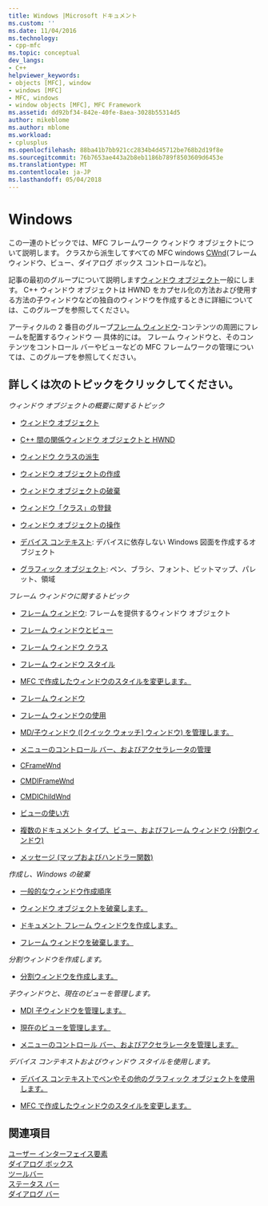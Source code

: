 ```yaml
---
title: Windows |Microsoft ドキュメント
ms.custom: ''
ms.date: 11/04/2016
ms.technology:
- cpp-mfc
ms.topic: conceptual
dev_langs:
- C++
helpviewer_keywords:
- objects [MFC], window
- windows [MFC]
- MFC, windows
- window objects [MFC], MFC Framework
ms.assetid: dd92bf34-842e-40fe-8aea-3028b55314d5
author: mikeblome
ms.author: mblome
ms.workload:
- cplusplus
ms.openlocfilehash: 88ba41b7bb921cc2834b4d45712be768b2d19f8e
ms.sourcegitcommit: 76b7653ae443a2b8eb1186b789f8503609d6453e
ms.translationtype: MT
ms.contentlocale: ja-JP
ms.lasthandoff: 05/04/2018
---
```

# <a name="windows"></a>Windows
この一連のトピックでは、MFC フレームワーク ウィンドウ オブジェクトについて説明します。 クラスから派生してすべての MFC windows [CWnd](../mfc/reference/cwnd-class.md)(フレーム ウィンドウ、ビュー、ダイアログ ボックス コントロールなど)。  
  
 記事の最初のグループについて説明します[ウィンドウ オブジェクト](../mfc/window-objects.md)一般にします。 C++ ウィンドウ オブジェクトは HWND をカプセル化の方法および使用する方法の子ウィンドウなどの独自のウィンドウを作成するときに詳細については、このグループを参照してください。  
  
 アーティクルの 2 番目のグループ[フレーム ウィンドウ](../mfc/frame-windows.md)-コンテンツの周囲にフレームを配置するウィンドウ — 具体的には。 フレーム ウィンドウと、そのコンテンツをコントロール バーやビューなどの MFC フレームワークの管理については、このグループを参照してください。  
  
## <a name="what-do-you-want-to-know-more-about"></a>詳しくは次のトピックをクリックしてください。  
 *ウィンドウ オブジェクトの概要に関するトピック*  
  
-   [ウィンドウ オブジェクト](../mfc/window-objects.md)  
  
-   [C++ 間の関係ウィンドウ オブジェクトと HWND](../mfc/relationship-between-a-cpp-window-object-and-an-hwnd.md)  
  
-   [ウィンドウ クラスの派生](../mfc/derived-window-classes.md)  
  
-   [ウィンドウ オブジェクトの作成](../mfc/creating-windows.md)  
  
-   [ウィンドウ オブジェクトの破棄](../mfc/destroying-window-objects.md)  
  
-   [ウィンドウ「クラス」の登録](../mfc/registering-window-classes.md)  
  
-   [ウィンドウ オブジェクトの操作](../mfc/working-with-window-objects.md)  
  
-   [デバイス コンテキスト](../mfc/device-contexts.md): デバイスに依存しない Windows 図面を作成するオブジェクト  
  
-   [グラフィック オブジェクト](../mfc/graphic-objects.md): ペン、ブラシ、フォント、ビットマップ、パレット、領域  
  
 *フレーム ウィンドウに関するトピック*  
  
-   [フレーム ウィンドウ](../mfc/frame-windows.md): フレームを提供するウィンドウ オブジェクト  
  
-   [フレーム ウィンドウとビュー](../mfc/frame-windows.md)  
  
-   [フレーム ウィンドウ クラス](../mfc/frame-window-classes.md)  
  
-   [フレーム ウィンドウ スタイル](../mfc/frame-window-styles-cpp.md)  
  
-   [MFC で作成したウィンドウのスタイルを変更します。](../mfc/changing-the-styles-of-a-window-created-by-mfc.md)  
  
-   [フレーム ウィンドウ](../mfc/what-frame-windows-do.md)  
  
-   [フレーム ウィンドウの使用](../mfc/using-frame-windows.md)  
  
-   [MD/子ウィンドウ ([クイック ウォッチ] ウィンドウ) を管理します。](../mfc/managing-mdi-child-windows.md)  
  
-   [メニューのコントロール バー、およびアクセラレータの管理](../mfc/managing-menus-control-bars-and-accelerators.md)  
  
-   [CFrameWnd](../mfc/reference/cframewnd-class.md)  
  
-   [CMDIFrameWnd](../mfc/reference/cmdiframewnd-class.md)  
  
-   [CMDIChildWnd](../mfc/reference/cmdichildwnd-class.md)  
  
-   [ビューの使い方](../mfc/using-views.md)  
  
-   [複数のドキュメント タイプ、ビュー、およびフレーム ウィンドウ (分割ウィンドウ)](../mfc/multiple-document-types-views-and-frame-windows.md)  
  
-   [メッセージ (マップおよびハンドラー関数)](../mfc/messages.md)  
  
 *作成し、Windows の破棄*  
  
-   [一般的なウィンドウ作成順序](../mfc/general-window-creation-sequence.md)  
  
-   [ウィンドウ オブジェクトを破棄します。](../mfc/destroying-window-objects.md)  
  
-   [ドキュメント フレーム ウィンドウを作成します。](../mfc/creating-document-frame-windows.md)  
  
-   [フレーム ウィンドウを破棄します。](../mfc/destroying-frame-windows.md)  
  
 *分割ウィンドウを作成します。*  
  
-   [分割ウィンドウを作成します。](../mfc/multiple-document-types-views-and-frame-windows.md)  
  
 *子ウィンドウと、現在のビューを管理します。*  
  
-   [MDI 子ウィンドウを管理します。](../mfc/managing-mdi-child-windows.md)  
  
-   [現在のビューを管理します。](../mfc/managing-the-current-view.md)  
  
-   [メニューのコントロール バー、およびアクセラレータを管理します。](../mfc/managing-menus-control-bars-and-accelerators.md)  
  
 *デバイス コンテキストおよびウィンドウ スタイルを使用します。*  
  
-   [デバイス コンテキストでペンやその他のグラフィック オブジェクトを使用します。](../mfc/graphic-objects.md)  
  
-   [MFC で作成したウィンドウのスタイルを変更します。](../mfc/changing-the-styles-of-a-window-created-by-mfc.md)  
  
## <a name="see-also"></a>関連項目  
 [ユーザー インターフェイス要素](../mfc/user-interface-elements-mfc.md)   
 [ダイアログ ボックス](../mfc/dialog-boxes.md)   
 [ツールバー](../mfc/toolbars.md)   
 [ステータス バー](../mfc/status-bars.md)   
 [ダイアログ バー](../mfc/dialog-bars.md)

